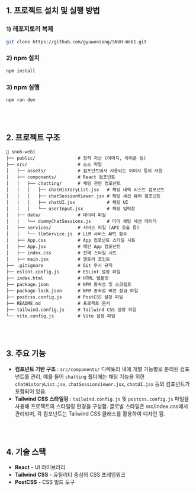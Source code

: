 ## 1. 프로젝트 설치 및 실행 방법

### 1) 레포지토리 복제

```bash
git clone https://github.com/gyuwonsong/SNUH-Web1.git
```

### 2) npm 설치

```bash
npm install
```

### 3) npm 실행

```bash
npm run dev
```
<br><br/>
## 2. 프로젝트 구조

```
📁 snuh-web1
├── public/                # 정적 자산 (이미지, 아이콘 등)  
├── src/                   # 소스 파일  
│   ├── assets/            # 컴포넌트에서 사용되는 이미지 등의 자원
│   ├── components/        # React 컴포넌트  
│   │   ├── chatting/      # 채팅 관련 컴포넌트  
│   │   │   ├── chatHistoryList.jsx   # 채팅 내역 리스트 컴포넌트  
│   │   │   ├── chatSessionViewer.jsx # 채팅 세션 뷰어 컴포넌트  
│   │   │   ├── chatUI.jsx            # 채팅 UI  
│   │   │   └── userInput.jsx         # 채팅 입력창
│   ├── data/              # 데이터 파일  
│   │   └── dummyChatSessions.js      # 더미 채팅 세션 데이터  
│   ├── services/          # 서비스 파일 (API 호출 등)  
│   │   └── llmService.js  # LLM 서비스 API 함수  
│   ├── App.css            # App 컴포넌트 스타일 시트
│   ├── App.jsx            # 메인 App 컴포넌트  
│   ├── index.css          # 전역 스타일 시트  
│   ├── main.jsx           # 엔트리 포인트  
├── .gitignore             # Git 무시 규칙
├── eslint.config.js       # ESLint 설정 파일
├── index.html             # HTML 템플릿  
├── package.json           # NPM 종속성 및 스크립트
├── package-lock.json      # NPM 종속성 버전 잠금 파일
├── postcss.config.js      # PostCSS 설정 파일  
├── README.md              # 프로젝트 문서
├── tailwind.config.js     # Tailwind CSS 설정 파일
└── vite.config.js         # Vite 설정 파일  
```
<br><br/>
## 3. 주요 기능

- **컴포넌트 기반 구조** : `src/components/` 디렉토리 내에 개별 기능별로 분리된 컴포넌트를 관리,
  예를 들어 `chatting` 폴더에는 채팅 기능을 위한 `chatHistoryList.jsx`, `chatSessionViewer.jsx`, `chatUI.jsx` 등의 컴포넌트가 포함되어 있음.
- **Tailwind CSS 스타일링** : `tailwind.config.js` 및 `postcss.config.js` 파일을 사용해 프로젝트의 스타일링 환경을 구성함.
  글로벌 스타일은 src/index.css에서 관리되며, 각 컴포넌트는 Tailwind CSS 클래스를 활용하여 디자인 됨. 

<br><br/>
## 4. 기술 스택

- **React** - UI 라이브러리
- **Tailwind CSS** - 유틸리티 중심의 CSS 프레임워크
- **PostCSS** - CSS 빌드 도구